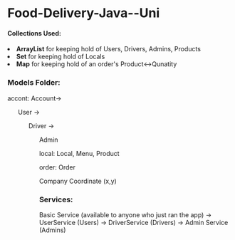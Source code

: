 # Food-Delivery-Java--Uni
<h4>Collections Used:</h4>

<li><b>ArrayList</b> for keeping hold of Users, Drivers, Admins, Products</li>
<li><b>Set</b> for keeping hold of Locals</li>
<li><b>Map</b> for keeping hold of an order's Product<->Qunatity</li>

<h3>Models Folder:</h3>
accont:
Account-><ul> User
       -><ul> Driver
       -><ul> Admin

local:
Local, Menu, Product

order:
Order

Company 
Coordinate (x,y)

<h3>Services:</h3>
Basic Service (available to anyone who just ran the app) -> UserService (Users)
                                                         -> DriverService (Drivers)
                                                         -> Admin Service (Admins)
